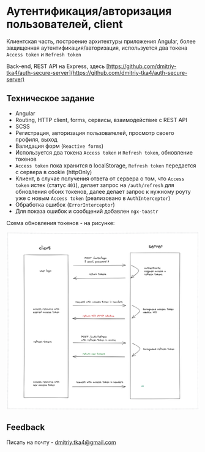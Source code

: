 # Аутентификация/авторизация пользователей, client

Клиентская часть, построение архитектуры приложения Angular, более защищенная аутентификация/авторизация, используется два токена `Access token` и `Refresh token`

Back-end, REST API на Express, здесь [https://github.com/dmitriy-tka4/auth-secure-server](https://github.com/dmitriy-tka4/auth-secure-server)

## Техническое задание

* Angular
* Routing, HTTP client, forms, сервисы, взаимодействие с REST API
* SCSS
* Регистрация, авторизация пользователей, просмотр своего профиля, выход
* Валидация форм (`Reactive forms`)
* Используется два токена `Access token` и `Refresh token`, обновление токенов
* `Access token` пока хранится в localStorage, `Refresh token` передается с сервера в cookie (httpOnly)
* Клиент, в случае получения ответа от сервера о том, что  `Access token` истек (статус `401`), делает запрос на `/auth/refresh` для обновления обоих токенов, далее делает запрос к нужному роуту уже с новым `Access token` (реализовано в `AuthInterceptor`)
* Обработка ошибок (`ErrorInterceptor`)
* Для показа ошибок и сообщений добавлен `ngx-toastr`

Схема обновления токенов - на рисунке:

![](docs/scheme-client-refresh.png)

## Feedback

Писать на почту - dmitriy.tka4@gmail.com
